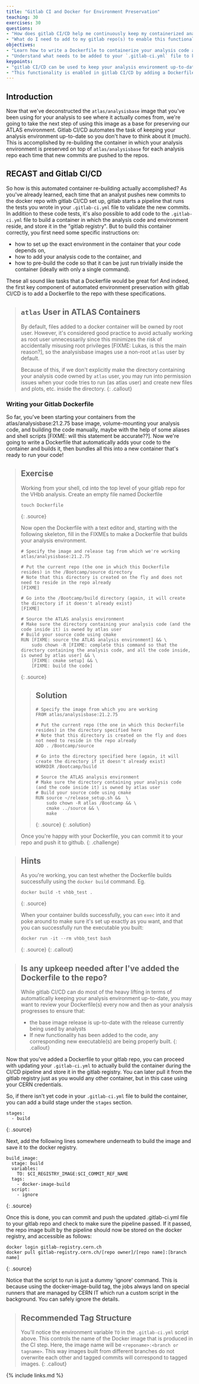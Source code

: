 ```yaml
---
title: "Gitlab CI and Docker for Environment Preservation"
teaching: 30
exercises: 30
questions:
- "How does gitlab CI/CD help me continuously keep my containerized analysis environment(s) up-to-date?"
- "What do I need to add to my gitlab repo(s) to enable this functionality?"
objectives:
- "Learn how to write a Dockerfile to containerize your analysis code and environment."
- "Understand what needs to be added to your `.gitlab-ci.yml` file to keep the containerized environment continuously up to date for your repo."
keypoints:
- "gitlab CI/CD can be used to keep your analysis environment up-to-date by re-building a container that encapsulates the environment each time new commits are pushed to the repo."
- "This functionality is enabled in gitlab CI/CD by adding a Dockerfile to your repo that specifies how to build the environment, and a container-building stage to the .gitlab-ci.yml file."
---
```


## Introduction
Now that we've deconstructed the `atlas/analysisbase` image that you've been using for your analysis to see where it actually comes from, we're going to take the next step of using this image as a base for preserving our ATLAS environment. Gitlab CI/CD automates the task of keeping your analysis environment up-to-date so you don't have to think about it (much). This is accomplished by re-building the container in which your analysis environment is preserved on top of `atlas/analysisbase` for each analysis repo each time that new commits are pushed to the repos. 


## RECAST and Gitlab CI/CD

So how is this automated container re-building actually accomplished? As you've already learned, each time that an analyst pushes new commits to the docker repo with gitlab CI/CD set up, gitlab starts a pipeline that runs the tests you wrote in your `.gitlab-ci.yml` file to validate the new commits. In addition to these code tests, it's also possible to add code to the `.gitlab-ci.yml` file to build a container in which the analysis code and environment reside, and store it in the "gitlab registry". But to build this container correctly, you first need some specific instructions on:
 * how to set up the exact environment in the container that your code depends on,
 * how to add your analysis code to the container, and 
 * how to pre-build the code so that it can be just run trivially inside the container (ideally with only a single command).

These all sound like tasks that a Dockerfile would be great for! And indeed, the first key component of automated environment preservation with gitlab CI/CD is to add a Dockerfile to the repo with these specifications.  

> ## `atlas` User in ATLAS Containers
> By default, files added to a docker container will be owned by root user. However, it's considered good practice to avoid actually working as root user unnecessarily since this minimizes the risk of accidentally misusing root privileges [FIXME: Lukas, is this the main reason?], so the analysisbase images use a non-root `atlas` user by default. 
> 
> Because of this, if we don't explicitly make the directory containing your analysis code owned by `atlas` user, you may run into permission issues when your code tries to run (as atlas user) and create new files and plots, etc. inside the directory.
{: .callout}

### Writing your Gitlab Dockerfile

So far, you've been starting your containers from the atlas/analysisbase:21.2.75 base image, volume-mounting your analysis code, and building the code manually, maybe with the help of some aliases and shell scripts [FIXME: will this statement be accurate??]. Now we're going to write a Dockerfile that automatically adds your code to the container and builds it, then bundles all this into a new container that's ready to run your code!


> ## Exercise
> Working from your shell, cd into the top level of your gitlab repo for the VHbb analysis. Create an empty file named Dockerfile
>
> ~~~
> touch Dockerfile
> ~~~
> {: .source}
> 
> Now open the Dockerfile with a text editor and, starting with the following skeleton, fill in the FIXMEs to make a Dockerfile that builds your analysis environment. 
> 
> ~~~
> # Specify the image and release tag from which we're working
> atlas/analysisbase:21.2.75
> 
> # Put the current repo (the one in which this Dockerfile resides) in the /Bootcamp/source directory
> # Note that this directory is created on the fly and does not need to reside in the repo already
> [FIXME] 
> 
> # Go into the /Bootcamp/build directory (again, it will create the directory if it doesn't already exist)
> [FIXME]
> 
> # Source the ATLAS analysis environment
> # Make sure the directory containing your analysis code (and the code inside it) is owned by atlas user
> # Build your source code using cmake
> RUN [FIXME: source the ATLAS analysis environment] && \
>     sudo chown -R [FIXME: complete this command so that the directory containing the analysis code, and all the code inside, is owned by atlas user] && \
>     [FIXME: cmake setup] && \
>     [FIXME: build the code]
> ~~~
> {: .source}
>
> > ## Solution
> > ~~~
> > # Specify the image from which you are working
> > FROM atlas/analysisbase:21.2.75
> > 
> > # Put the current repo (the one in which this Dockerfile resides) in the directory specified here
> > # Note that this directory is created on the fly and does not need to reside in the repo already
> > ADD . /Bootcamp/source
> > 
> > # Go into the directory specified here (again, it will create the directory if it doesn't already exist)
> > WORKDIR /Bootcamp/build
> > 
> > # Source the ATLAS analysis environment
> > # Make sure the directory containing your analysis code (and the code inside it) is owned by atlas user
> > # Build your source code using cmake
> > RUN source ~/release_setup.sh &&  \
> >     sudo chown -R atlas /Bootcamp && \
> >     cmake ../source && \
> >     make
> > ~~~
> > {: .source}
> {: .solution}
> 
> Once you're happy with your Dockerfile, you can commit it to your repo and push it to github.
{: .challenge}


> ## Hints
> As you're working, you can test whether the Dockerfile builds successfully using the `docker build` command. Eg.
> ~~~
> docker build -t vhbb_test .
> ~~~
> {: .source}
> 
> When your container builds successfully, you can `exec` into it and poke around to make sure it's set up exactly as you want, and that you can successfully run the executable you built:
> ~~~
> docker run -it --rm vhbb_test bash
> ~~~
> {: .source}
{: .callout}

> ## Is any upkeep needed after I've added the Dockerfile to the repo?
> While gitlab CI/CD can do most of the heavy lifting in terms of automatically keeping your analysis environment up-to-date, you may want to review your Dockerfile(s) every now and then as your analysis progresses to ensure that:
> * the base image release is up-to-date with the release currently being used by analysts
> * If new functionality has been added to the code, any corresponding new executable(s) are being properly built.
{: .callout}

Now that you've added a Dockerfile to your gitlab repo, you can proceed with updating your `.gitlab-ci.yml` to actually build the container during the CI/CD pipeline and store it in the gitlab registry. You can later pull it from the gitlab registry just as you would any other container, but in this case using your CERN credentials. 


So, if there isn't yet code in your `.gitlab-ci.yml` file to build the container, you can add a build stage under the `stages` section.

~~~
stages:
  - build
~~~
{: .source}

Next, add the following lines somewhere underneath to build the image and save it to the docker registry. 

~~~
build_image:
  stage: build
  variables:
    TO: $CI_REGISTRY_IMAGE:$CI_COMMIT_REF_NAME
  tags:
    - docker-image-build
  script:
    - ignore
~~~
{: .source}

Once this is done, you can commit and push the updated .gitlab-ci.yml file to your gitlab repo and check to make sure the pipeline passed. If it passed, the repo image built by the pipeline should now be stored on the docker registry, and accessible as follows:

~~~
docker login gitlab-registry.cern.ch
docker pull gitlab-registry.cern.ch/[repo owner]/[repo name]:[branch name]
~~~
{: .source}

Notice that the script to run is just a dummy 'ignore' command. This is because using the docker-image-build tag, the jobs always land on special runners that are managed by CERN IT which run a custom script in the background. You can safely ignore the details.

> ## Recommended Tag Structure
> You'll notice the environment variable `TO` in the `.gitlab-ci.yml` script above. This controls the name of the Docker image that is produced in the CI step. Here, the image name will be `<reponame>:<branch or tagname>`. This way images built from different branches do not overwrite each other and tagged commits will correspond to tagged images.
{: .callout} 

{% include links.md %}

